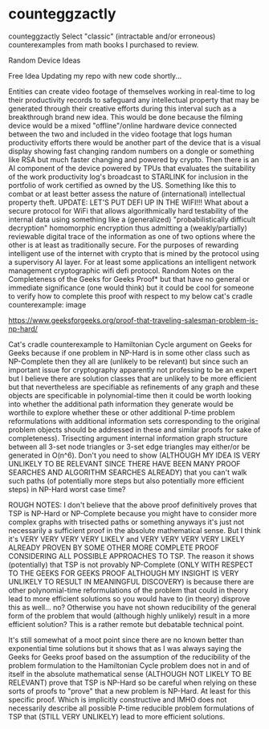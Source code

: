# counteggzactly

counteggzactly
Select "classic" (intractable and/or erroneous) counterexamples from math books I purchased to review.

Random Device Ideas

Free Idea
Updating my repo with new code shortly...

Entities can create video footage of themselves working in real-time to log their productivity records to safeguard any intellectual property that may be generated through their creative efforts during this interval such as a breakthrough brand new idea. This would be done because the filming device would be a mixed "offline"/online hardware device connected between the two and included in the video footage that logs human productivity efforts there would be another part of the device that is a visual display showing fast changing random numbers on a dongle or something like RSA but much faster changing and powered by crypto. Then there is an AI component of the device powered by TPUs that evaluates the suitability of the work productivity log's broadcast to STARLINK for inclusion in the portfolio of work certified as owned by the US. Something like this to combat or at least better assess the nature of (international) intellectual property theft.
UPDATE: LET'S PUT DEFI UP IN THE WIFI!!! What about a secure protocol for WiFi that allows algorithmically hard testability of the internal data using something like a (generalized) "probabilistically difficult decryption" homomorphic encryption thus admitting a (weakly/partially) reviewable digital trace of the information as one of two options where the other is at least as traditionally secure. For the purposes of rewarding intelligent use of the internet with crypto that is mined by the protocol using a supervisory AI layer. For at least some applications an intelligent network management cryptographic wifi defi protocol.
Random Notes on the Completeness of the Geeks for Geeks Proof* but that have no general or immediate significance (one would think) but it could be cool for someone to verify how to complete this proof with respect to my below cat's cradle counterexample:
image

https://www.geeksforgeeks.org/proof-that-traveling-salesman-problem-is-np-hard/

Cat's cradle counterexample to Hamiltonian Cycle argument on Geeks for Geeks because if one problem in NP-Hard is in some other class such as NP-Complete then they all are (unlikely to be relevant) but since such an important issue for cryptography apparently not professing to be an expert but I believe there are solution classes that are unlikely to be more efficient but that nevertheless are specifiable as refinements of any graph and these objects are specificable in polynomial-time then it could be worth looking into whether the additional path information they generate would be worthile to explore whether these or other additional P-time problem reformulations with additional information sets corresponding to the original problem objects should be addressed in these and similar proofs for sake of completeness). Trisecting argument internal information graph structure between all 3-set node triangles or 3-set edge triangles may either/or be generated in O(n^6). Don't you need to show (ALTHOUGH MY IDEA IS VERY UNLIKELY TO BE RELEVANT SINCE THERE HAVE BEEN MANY PROOF SEARCHES AND ALGORITHM SEARCHES ALREADY) that you can't walk such paths (of potentially more steps but also potentially more efficient steps) in NP-Hard worst case time?

ROUGH NOTES: I don't believe that the above proof definitively proves that TSP is NP-Hard or NP-Complete because you might have to consider more complex graphs with trisected paths or something anyways it's just not necessarily a sufficient proof in the absolute mathematical sense. But I think it's VERY VERY VERY VERY LIKELY and VERY VERY VERY VERY LIKELY ALREADY PROVEN BY SOME OTHER MORE COMPLETE PROOF CONSIDERING ALL POSSIBLE APPROACHES TO TSP. The reason it shows (potentially) that TSP is not provably NP-Complete (ONLY WITH RESPECT TO THE GEEKS FOR GEEKS PROOF ALTHOUGH MY INSIGHT IS VERY UNLIKELY TO RESULT IN MEANINGFUL DISCOVERY) is because there are other polynomial-time reformulations of the problem that could in theory lead to more efficient solutions so you would have to (in theory) disprove this as well... no? Otherwise you have not shown reducibility of the general form of the problem that would (although highly unlikely) result in a more efficient solution? This is a rather remote but debatable technical point.

It's still somewhat of a moot point since there are no known better than exponential time solutions but it shows that as I was always saying the Geeks for Geeks proof based on the assumption of the reducibility of the problem formulation to the Hamiltonian Cycle problem does not in and of itself in the absolute mathematical sense (ALTHOUGH NOT LIKELY TO BE RELEVANT) prove that TSP is NP-Hard so be careful when relying on these sorts of proofs to "prove" that a new problem is NP-Hard. At least for this specific proof. Which is implicitly constructive and IMHO does not necessarily describe all possible P-time reducible problem formulations of TSP that (STILL VERY UNLIKELY) lead to more efficient solutions.
